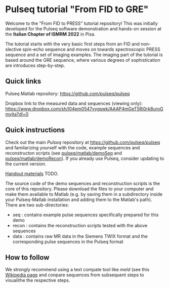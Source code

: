 # Pulseq tutorial "From FID to GRE"

Welcome to the "From FID to PRESS" tutorial repository! This was initially developed for the Pulseq software demonstration and hands-on session at the **Italian Chapter of ISMRM 2022** in Pisa.

The tutorial starts with the very basic first steps from an FID and non-slective spin-echo sequence and moves on towards spectroscopic PRESS sequence and a set of imaging examples. The imaging part of the tutorial is based around the GRE sequence, where various degrees of sophistication are introduces step-by-step.

## Quick links

Pulseq Matlab repository: 
https://github.com/pulseq/pulseq

Dropbox link to the measured data and sequences (viewing only): 
https://www.dropbox.com/sh/l04pm0547yygswk/AAAP4mGeT5Ri0rk8uroGmyita?dl=0
 
## Quick instructions

Check out the main *Pulseq* repository at https://github.com/pulseq/pulseq and familarizing yourself with the code, example sequences and reconstructon scripts (see 
[pulseq/matlab/demoSeq](https://github.com/pulseq/pulseq/tree/master/matlab/demoSeq) and [pulseq/matlab/demoRecon](https://github.com/pulseq/pulseq/tree/master/matlab/demoRecon)). If you already use Pulseq, consider updating to the current version.

[Handout materials](Handout.pdf) TODO.

The source code of the demo sequences and reconstruction scripts is the core of this repository. Please download the files to your computer and make them available to Matlab (e.g. by saving them in a subdirectory inside your Pulseq-Matlab installation and adding them to the Matlab's path). There are two sub-directories:

* seq : contains example pulse sequences specifically prepared for this demo
* recon : contains the reconstruction scripts tested with the above sequences
* data : contains raw MR data in the Siemens TWIX format and the corresponding pulse sequences in the Pulseq format

## How to follow 

We strongly recommend using a text compate tool like *meld* (see this [Wikipedia page](https://en.wikipedia.org/wiki/Meld_(software)) and conpare sequences from subsequent steps to visualithe the respective steps.


